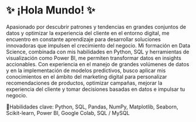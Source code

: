 # ✨ ¡Hola Mundo! ✨

Apasionado por descubrir patrones y tendencias en grandes conjuntos de datos y optimizar la experiencia del cliente en el entorno digital, me encuentro en constante aprendizaje para desarrollar soluciones innovadoras que impulsen el crecimiento del negocio. Mi formación en Data Science, combinada con mis habilidades en Python, SQL y herramientas de visualización como Power BI, me permiten transformar datos en insights accionables.
Con experiencia en el manejo de grandes volúmenes de datos y en la implementación de modelos predictivos, busco aplicar mis conocimientos en el ámbito del marketing digital para personalizar recomendaciones de productos, optimizar campañas, mejorar la experiencia del cliente y tomar decisiones basadas en datos e impulsar tu negocio. 

🚀Habilidades clave: 
Python, SQL, Pandas, NumPy, Matplotlib, Seaborn, Scikit-learn, Power BI, Google Colab, SQL / MySQL
